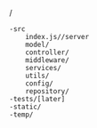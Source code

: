 /

    -src
        index.js//server
        model/
        controller/
        middleware/
        services/
        utils/
        config/
        repository/
    -tests/[later]
    -static/
    -temp/